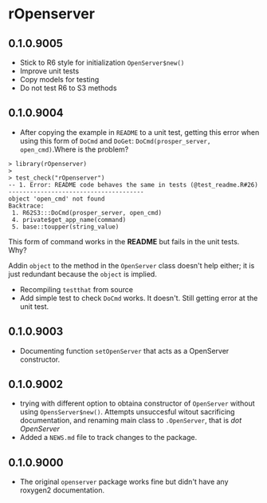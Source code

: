 # rOpenserver 

## 0.1.0.9005
* Stick to R6 style for initialization `OpenServer$new()`
* Improve unit tests
* Copy models for testing
* Do not test R6 to S3 methods 


## 0.1.0.9004
* After copying the example in `README` to a unit test, getting this error when using this form of `DoCmd` and `DoGet`: `DoCmd(prosper_server, open_cmd)`.Where is the problem?


```
> library(rOpenserver)
> 
> test_check("rOpenserver")
-- 1. Error: README code behaves the same in tests (@test_readme.R#26)  --------------------------------------
object 'open_cmd' not found
Backtrace:
 1. R62S3:::DoCmd(prosper_server, open_cmd)
 4. private$get_app_name(command)
 5. base::toupper(string_value)
```

This form of command works in the **README** but fails in the unit tests. Why?

Addin `object` to the method in the `OpenServer` class doesn't help either; it is just redundant because the `object` is implied.

* Recompiling `testthat` from source
* Add simple test to check `DoCmd` works. It doesn't. Still getting error at the unit test.

## 0.1.0.9003

* Documenting function `setOpenServer` that acts as a OpenServer constructor. 


## 0.1.0.9002
* trying with different option to obtaina constructor of `OpenServer` without using `OpensServer$new()`. Attempts unsuccesful witout sacrificing documentation, and renaming main class to `.OpenServer`, that is *dot OpenServer*
* Added a `NEWS.md` file to track changes to the package.


## 0.1.0.9000
* The original `openserver` package works fine but didn't have any roxygen2 documentation.

